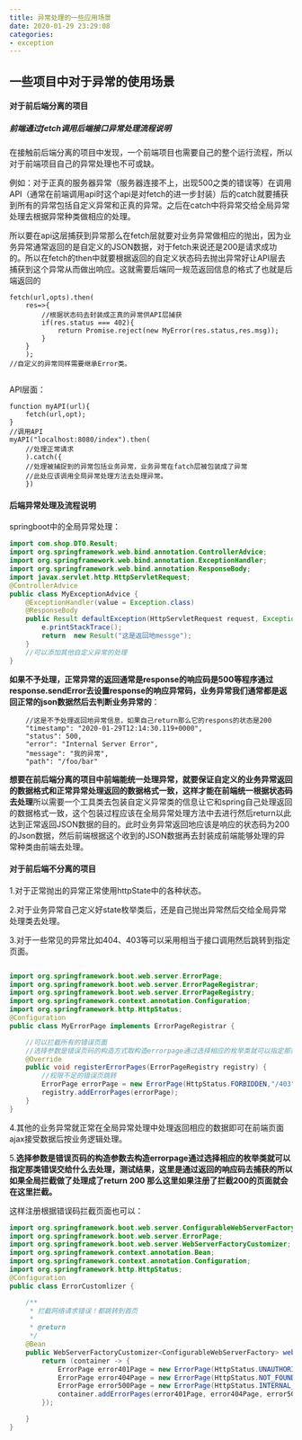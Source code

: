 ```yaml
---
title: 异常处理的一些应用场景
date: 2020-01-29 23:29:08
categories:
- exception
---
```


一些项目中对于异常的使用场景
---


#### 对于前后端分离的项目

##### 前端通过fetch调用后端接口异常处理流程说明

在接触前后端分离的项目中发现，一个前端项目也需要自己的整个运行流程，所以对于前端项目自己的异常处理也不可或缺。

例如：对于正真的服务器异常（服务器连接不上，出现500之类的错误等）在调用API（通常在前端调用api时这个api是对fetch的进一步封装）后的catch就要捕获到所有的异常包括自定义异常和正真的异常。之后在catch中将异常交给全局异常处理去根据异常种类做相应的处理。

所以要在api这层捕获到异常那么在fetch层就要对业务异常做相应的抛出，因为业务异常通常返回的是自定义的JSON数据，对于fetch来说还是200是请求成功的。所以在fetch的then中就要根据返回的自定义状态码去抛出异常好让API层去捕获到这个异常从而做出响应。这就需要后端同一规范返回信息的格式了也就是后端返回的

```react
fetch(url,opts).then(
	res=>{
		//根据状态码去封装成正真的异常供API层捕获
		if(res.status === 402){
			return Promise.reject(new MyError(res.status,res.msg));
		}
	}
	);
//自定义的异常同样需要继承Error类。
	
```

API层面：

```react
function myAPI(url){
	fetch(url,opt);
}
//调用API
myAPI("localhost:8080/index").then(
	//处理正常请求
	).catch({
	//处理被捕捉到的异常包括业务异常，业务异常在fatch层被包装成了异常
	//此处应该调用全局异常处理方法去处理异常。
	})
```

#### 后端异常处理及流程说明

springboot中的全局异常处理：

```java
import com.shop.DTO.Result;
import org.springframework.web.bind.annotation.ControllerAdvice;
import org.springframework.web.bind.annotation.ExceptionHandler;
import org.springframework.web.bind.annotation.ResponseBody;
import javax.servlet.http.HttpServletRequest;
@ControllerAdvice
public class MyExceptionAdvice {
    @ExceptionHandler(value = Exception.class)
    @ResponseBody
    public Result defaultException(HttpServletRequest request, Exception e){
        e.printStackTrace();
        return  new Result("这是返回地messge");
    }
    //可以添加其他自定义异常的处理
}

```

**如果不予处理，正常异常的返回通常是response的响应码是500等程序通过response.sendError去设置response的响应异常码，业务异常我们通常都是返回正常的json数据然后去判断业务异常的**：

```
    //这是不予处理返回地异常信息，如果自己return那么它的respons的状态是200
    "timestamp": "2020-01-29T12:14:30.119+0000",
    "status": 500,
    "error": "Internal Server Error",
    "message": "我的异常",
    "path": "/foo/bar"
```

**想要在前后端分离的项目中前端能统一处理异常，就要保证自定义的业务异常返回的数据格式和正常异常处理返回的数据格式一致，这样才能在前端统一根据状态码去处理**所以需要一个工具类去包装自定义异常类的信息让它和spring自己处理返回的数据格式一致，这个包装过程应该在全局异常处理方法中去进行然后return以此达到正常返回JSON数据的目的。此时业务异常返回地应该是响应的状态码为200的Json数据，然后前端根据这个收到的JSON数据再去封装成前端能够处理的异常种类由前端去处理。

#### 对于前后端不分离的项目

1.对于正常抛出的异常正常使用httpState中的各种状态。

2.对于业务异常自己定义好state枚举类后，还是自己抛出异常然后交给全局异常处理类去处理。

3.对于一些常见的异常比如404、403等可以采用相当于接口调用然后跳转到指定页面。

```java

import org.springframework.boot.web.server.ErrorPage;
import org.springframework.boot.web.server.ErrorPageRegistrar;
import org.springframework.boot.web.server.ErrorPageRegistry;
import org.springframework.context.annotation.Configuration;
import org.springframework.http.HttpStatus;
@Configuration
public class MyErrorPage implements ErrorPageRegistrar {

    //可以拦截所有的错误页面
    //选择参数是错误页码的构造方式取构造errorpage通过选择相应的枚举类就可以指定那类错误交给什么去处理
    @Override
    public void registerErrorPages(ErrorPageRegistry registry) {
        //权限不足的错误页跳转
        ErrorPage errorPage = new ErrorPage(HttpStatus.FORBIDDEN,"/403");//相当于接口调用
        registry.addErrorPages(errorPage);
    }
}
```

4.其他的业务异常就正常在全局异常处理中处理返回相应的数据即可在前端页面ajax接受数据后按业务逻辑处理。

5.**选择参数是错误页码的构造参数去构造errorpage通过选择相应的枚举类就可以指定那类错误交给什么去处理，测试结果，这里是通过返回的响应码去捕获的所以如果全局拦截做了处理成了return 200 那么这里如果注册了拦截200的页面就会在这里拦截。**

这样注册根据错误码拦截页面也可以：

```java
import org.springframework.boot.web.server.ConfigurableWebServerFactory;
import org.springframework.boot.web.server.ErrorPage;
import org.springframework.boot.web.server.WebServerFactoryCustomizer;
import org.springframework.context.annotation.Bean;
import org.springframework.context.annotation.Configuration;
import org.springframework.http.HttpStatus;
@Configuration
public class ErrorCustomlizer {

    /**
     * 拦截网络请求错误！都跳转到首页
     *
     * @return
     */
    @Bean
    public WebServerFactoryCustomizer<ConfigurableWebServerFactory> webServerFactoryCustomizer() {
        return (container -> {
            ErrorPage error401Page = new ErrorPage(HttpStatus.UNAUTHORIZED, "/index.html");
            ErrorPage error404Page = new ErrorPage(HttpStatus.NOT_FOUND, "/index.html");
            ErrorPage error500Page = new ErrorPage(HttpStatus.INTERNAL_SERVER_ERROR, "/index.html");
            container.addErrorPages(error401Page, error404Page, error500Page);
        });

    }
}

```

